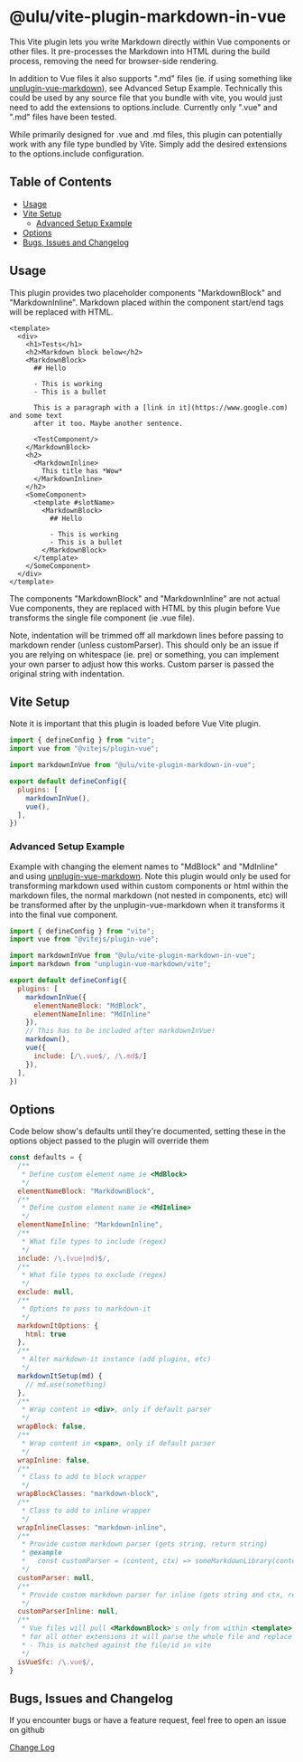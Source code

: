 # @ulu/vite-plugin-markdown-in-vue

This Vite plugin lets you write Markdown directly within Vue components or other files. It pre-processes the Markdown into HTML during the build process, removing the need for browser-side rendering.

In addition to Vue files it also supports ".md" files (ie. if using something like [unplugin-vue-markdown]((https://github.com/unplugin/unplugin-vue-markdown))), see Advanced Setup Example. Technically this could be used by any source file that you bundle with vite, you would just need to add the extensions to options.include. Currently only ".vue" and ".md" files have been tested.

While primarily designed for .vue and .md files, this plugin can potentially work with any file type bundled by Vite. Simply add the desired extensions to the options.include configuration.

## Table of Contents

- [Usage](#usage)
- [Vite Setup](#vite-setup)
  - [Advanced Setup Example](#advanced-setup-example)
- [Options](#options)
- [Bugs, Issues and Changelog](#bugs-issues-and-changelog)

## Usage

This plugin provides two placeholder components "MarkdownBlock" and "MarkdownInline". Markdown placed within the component start/end tags will be replaced with HTML.

```vue
<template>
  <div>
    <h1>Tests</h1>
    <h2>Markdown block below</h2>
    <MarkdownBlock>
      ## Hello

      - This is working
      - This is a bullet

      This is a paragraph with a [link in it](https://www.google.com) and some text
      after it too. Maybe another sentence.

      <TestComponent/>
    </MarkdownBlock>
    <h2>
      <MarkdownInline>
        This title has *Wow*
      </MarkdownInline>
    </h2>
    <SomeComponent>
      <template #slotName>
        <MarkdownBlock>
          ## Hello

          - This is working
          - This is a bullet
        </MarkdownBlock>
      </template>
    </SomeComponent>
  </div>
</template>
```

The components "MarkdownBlock" and "MarkdownInline" are not actual Vue components, they are replaced with HTML by this plugin before Vue transforms the single file component (ie .vue file).

Note, indentation will be trimmed off all markdown lines before passing to markdown render (unless customParser). This should only be an issue if you are relying on whitespace (ie. pre) or something, you can implement your own parser to adjust how this works. Custom parser is passed the original string with indentation.

## Vite Setup

Note it is important that this plugin is loaded before Vue Vite plugin.

```js
import { defineConfig } from "vite";
import vue from "@vitejs/plugin-vue";

import markdownInVue from "@ulu/vite-plugin-markdown-in-vue";

export default defineConfig({
  plugins: [
    markdownInVue(),
    vue(),
  ],
})
```

### Advanced Setup Example

Example with changing the element names to "MdBlock" and "MdInline" and using [unplugin-vue-markdown](https://github.com/unplugin/unplugin-vue-markdown). Note this plugin would only be used for transforming markdown used within custom components or html within the markdown files, the normal markdown (not nested in components, etc) will be transformed after by the unplugin-vue-markdown when it transforms it into the final vue component.

```js
import { defineConfig } from "vite";
import vue from "@vitejs/plugin-vue";

import markdownInVue from "@ulu/vite-plugin-markdown-in-vue";
import markdown from "unplugin-vue-markdown/vite";

export default defineConfig({
  plugins: [
    markdownInVue({
      elementNameBlock: "MdBlock",
      elementNameInline: "MdInline"
    }),
    // This has to be included after markdownInVue! 
    markdown(),
    vue({
      include: [/\.vue$/, /\.md$/]
    }),
  ],
})
```

## Options

Code below show's defaults until they're documented, setting these in the options object passed to the plugin will override them

```js
const defaults = {
  /**
   * Define custom element name ie <MdBlock>
   */
  elementNameBlock: "MarkdownBlock",
  /**
   * Define custom element name ie <MdInline>
   */
  elementNameInline: "MarkdownInline",
  /**
   * What file types to include (regex)
   */
  include: /\.(vue|md)$/,
  /**
   * What file types to exclude (regex)
   */
  exclude: null,
  /**
   * Options to pass to markdown-it
   */
  markdownItOptions: {
    html: true
  },
  /**
   * Alter markdown-it instance (add plugins, etc)
   */
  markdownItSetup(md) {
    // md.use(something)
  },
  /**
   * Wrap content in <div>, only if default parser
   */
  wrapBlock: false,
  /**
   * Wrap content in <span>, only if default parser
   */
  wrapInline: false,
  /**
   * Class to add to block wrapper
   */
  wrapBlockClasses: "markdown-block",
  /**
   * Class to add to inline wrapper
   */
  wrapInlineClasses: "markdown-inline",
  /**
   * Provide custom markdown parser (gets string, return string)
   * @example 
   *   const customParser = (content, ctx) => someMarkdownLibrary(content)
   */
  customParser: null,
  /**
   * Provide custom markdown parser for inline (gets string and ctx, return string)
   */
  customParserInline: null,
  /**
   * Vue files will pull <MarkdownBlock>'s only from within <template>
   * for all other extensions it will parse the whole file and replace the blocks
   * - This is matched against the file/id in vite
   */
  isVueSfc: /\.vue$/,
}
```

## Bugs, Issues and Changelog

If you encounter bugs or have a feature request, feel free to open an issue on github

[Change Log](CHANGELOG.md)